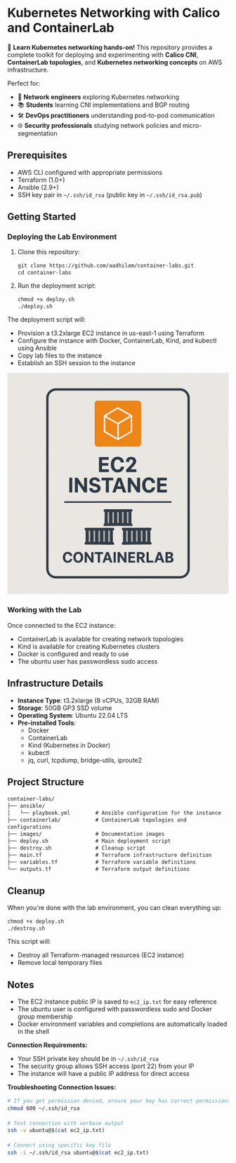 # Kubernetes Networking with Calico and ContainerLab

🎯 **Learn Kubernetes networking hands-on!** This repository provides a complete toolkit for deploying and experimenting with **Calico CNI**, **ContainerLab topologies**, and **Kubernetes networking concepts** on AWS infrastructure.

Perfect for:
- 🔬 **Network engineers** exploring Kubernetes networking
- 📚 **Students** learning CNI implementations and BGP routing
- 🛠️ **DevOps practitioners** understanding pod-to-pod communication
- 🌐 **Security professionals** studying network policies and micro-segmentation

## Prerequisites

- AWS CLI configured with appropriate permissions
- Terraform (1.0+)
- Ansible (2.9+)
- SSH key pair in `~/.ssh/id_rsa` (public key in `~/.ssh/id_rsa.pub`)

## Getting Started

### Deploying the Lab Environment

1. Clone this repository:
   ```
   git clone https://github.com/aadhilam/container-labs.git
   cd container-labs
   ```

2. Run the deployment script:
   ```
   chmod +x deploy.sh
   ./deploy.sh
   ```

The deployment script will:
- Provision a t3.2xlarge EC2 instance in us-east-1 using Terraform
- Configure the instance with Docker, ContainerLab, Kind, and kubectl using Ansible
- Copy lab files to the instance
- Establish an SSH session to the instance

![EC2 ContainerLab Environment](images/ec2_containerlab.png)

### Working with the Lab

Once connected to the EC2 instance:
- ContainerLab is available for creating network topologies
- Kind is available for creating Kubernetes clusters
- Docker is configured and ready to use
- The ubuntu user has passwordless sudo access





## Infrastructure Details

- **Instance Type**: t3.2xlarge (8 vCPUs, 32GB RAM)
- **Storage**: 50GB GP3 SSD volume
- **Operating System**: Ubuntu 22.04 LTS
- **Pre-installed Tools**:
  - Docker
  - ContainerLab
  - Kind (Kubernetes in Docker)
  - kubectl
  - jq, curl, tcpdump, bridge-utils, iproute2

## Project Structure

```
container-labs/
├── ansible/
│   └── playbook.yml        # Ansible configuration for the instance
├── containerlab/           # ContainerLab topologies and configurations
├── images/                 # Documentation images
├── deploy.sh               # Main deployment script
├── destroy.sh              # Cleanup script
├── main.tf                 # Terraform infrastructure definition
├── variables.tf            # Terraform variable definitions
└── outputs.tf              # Terraform output definitions
```

## Cleanup

When you're done with the lab environment, you can clean everything up:

```
chmod +x deploy.sh
./destroy.sh
```

This script will:
- Destroy all Terraform-managed resources (EC2 instance)
- Remove local temporary files

## Notes

- The EC2 instance public IP is saved to `ec2_ip.txt` for easy reference
- The ubuntu user is configured with passwordless sudo and Docker group membership
- Docker environment variables and completions are automatically loaded in the shell

**Connection Requirements:**
- Your SSH private key should be in `~/.ssh/id_rsa`
- The security group allows SSH access (port 22) from your IP
- The instance will have a public IP address for direct access

**Troubleshooting Connection Issues:**
```bash
# If you get permission denied, ensure your key has correct permissions
chmod 600 ~/.ssh/id_rsa

# Test connection with verbose output
ssh -v ubuntu@$(cat ec2_ip.txt)

# Connect using specific key file
ssh -i ~/.ssh/id_rsa ubuntu@$(cat ec2_ip.txt)
```